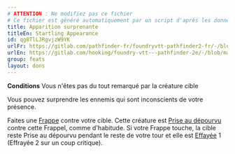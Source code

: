 ```yaml
---
# ATTENTION : Ne modifiez pas ce fichier
# Ce fichier est généré automatiquement par un script d'après les données du module Foundry VTT officiel et de sa traduction
title: Apparition surprenante
titleEn: Startling Appearance
id: qg8TlLJRgvjzW9YK
urlFr: https://gitlab.com/pathfinder-fr/foundryvtt-pathfinder2-fr/-/blob/master/data/feats/qg8TlLJRgvjzW9YK.htm
urlEn: https://gitlab.com/hooking/foundry-vtt---pathfinder-2e/-/blob/master/packs/data/feats.db/startling-appearance.json
group: feats
layout: dons
---
```

**Conditions** Vous n'êtes pas du tout remarqué par la créature cible

Vous pouvez surprendre les ennemis qui sont inconscients de votre présence.

Faites une [Frappe](../actions/frapper.md) contre votre cible. Cette créature est [Prise au dépourvu](../etats/pris-au-dépourvu.md) contre cette Frappel, comme d'habitude. Si votre Frappe touche, la cible reste Prise au dépourvu pendant le reste de votre tour et elle est [Effayée](../etats/effrayé.md) 1 (Effrayée 2 sur un coup critique).


